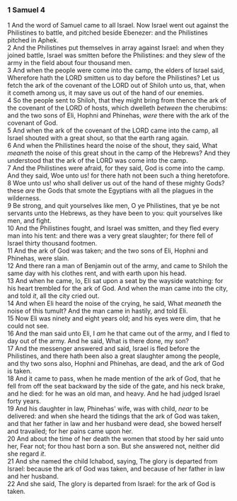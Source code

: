 ### 1 Samuel 4

1 And the word of Samuel came to all Israel. Now Israel went out against the Philistines to battle, and pitched beside Ebenezer: and the Philistines pitched in Aphek.  
2 And the Philistines put themselves in array against Israel: and when they joined battle, Israel was smitten before the Philistines: and they slew of the army in the field about four thousand men.  
3 And when the people were come into the camp, the elders of Israel said, Wherefore hath the LORD smitten us to day before the Philistines? Let us fetch the ark of the covenant of the LORD out of Shiloh unto us, that, when it cometh among us, it may save us out of the hand of our enemies.  
4 So the people sent to Shiloh, that they might bring from thence the ark of the covenant of the LORD of hosts, which dwelleth *between* the cherubims: and the two sons of Eli, Hophni and Phinehas, *were* there with the ark of the covenant of God.  
5 And when the ark of the covenant of the LORD came into the camp, all Israel shouted with a great shout, so that the earth rang again.  
6 And when the Philistines heard the noise of the shout, they said, What *meaneth* the noise of this great shout in the camp of the Hebrews? And they understood that the ark of the LORD was come into the camp.  
7 And the Philistines were afraid, for they said, God is come into the camp. And they said, Woe unto us! for there hath not been such a thing heretofore.  
8 Woe unto us! who shall deliver us out of the hand of these mighty Gods? these *are* the Gods that smote the Egyptians with all the plagues in the wilderness.  
9 Be strong, and quit yourselves like men, O ye Philistines, that ye be not servants unto the Hebrews, as they have been to you: quit yourselves like men, and fight.  
10 And the Philistines fought, and Israel was smitten, and they fled every man into his tent: and there was a very great slaughter; for there fell of Israel thirty thousand footmen.  
11 And the ark of God was taken; and the two sons of Eli, Hophni and Phinehas, were slain.  
12 And there ran a man of Benjamin out of the army, and came to Shiloh the same day with his clothes rent, and with earth upon his head.  
13 And when he came, lo, Eli sat upon a seat by the wayside watching: for his heart trembled for the ark of God. And when the man came into the city, and told *it*, all the city cried out.  
14 And when Eli heard the noise of the crying, he said, What *meaneth* the noise of this tumult? And the man came in hastily, and told Eli.  
15 Now Eli was ninety and eight years old; and his eyes were dim, that he could not see.  
16 And the man said unto Eli, I *am* he that came out of the army, and I fled to day out of the army. And he said, What is there done, my son?  
17 And the messenger answered and said, Israel is fled before the Philistines, and there hath been also a great slaughter among the people, and thy two sons also, Hophni and Phinehas, are dead, and the ark of God is taken.  
18 And it came to pass, when he made mention of the ark of God, that he fell from off the seat backward by the side of the gate, and his neck brake, and he died: for he was an old man, and heavy. And he had judged Israel forty years.  
19 And his daughter in law, Phinehas' wife, was with child, *near* to be delivered: and when she heard the tidings that the ark of God was taken, and that her father in law and her husband were dead, she bowed herself and travailed; for her pains came upon her.  
20 And about the time of her death the women that stood by her said unto her, Fear not; for thou hast born a son. But she answered not, neither did she regard *it*.  
21 And she named the child Ichabod, saying, The glory is departed from Israel: because the ark of God was taken, and because of her father in law and her husband.  
22 And she said, The glory is departed from Israel: for the ark of God is taken.  

